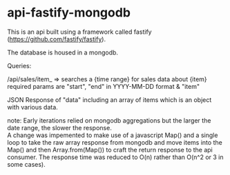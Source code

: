 # api-fastify-mongodb

This is an api built using a framework called fastify (https://github.com/fastify/fastify).

The database is housed in a mongodb.

Queries:

  /api/sales/item_ => searches a {time range} for sales data about {item}
    required params are "start", "end" in YYYY-MM-DD format & "item"
  
  JSON Response of "data" including an array of items which is an object with various data.
  
 note: 
 Early iterations relied on mongodb aggregations but the larger the date range, the slower the response.  
 A change was impemented to make use of a javascript Map() and a single loop to take the raw array response 
 from mongodb and move items into the Map() and then Array.from(Map()) to craft the return response to the api
 consumer.  The response time was reduced to O(n) rather than O(n^2 or 3 in some cases).
 
